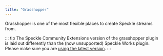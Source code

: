 ```yaml
---
title: "Grasshopper"
---
```


Grasshopper is one of the most flexible places to create Speckle streams from.

::: tip 
The Speckle Community Extensions version of the grasshopper plugin is laid out differently than the (now unsupported) Speckle Works plugin. Please make sure you are [using the latest version](/getting-started.html#installing-the-plugins).
:::


